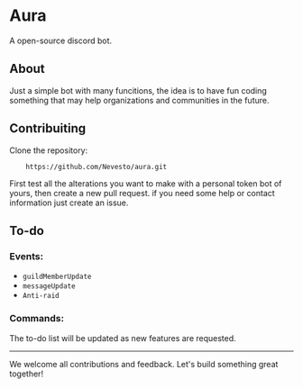 # Aura

A open-source discord bot.

## About

Just a simple bot with many funcitions, the idea is to have fun coding something that may help organizations and communities in the future.

## Contribuiting

Clone the repository:
```
    https://github.com/Nevesto/aura.git
```

First test all the alterations you want to make with a personal token bot of yours, then create a new pull request. if you need some help or contact information just create an issue.


## To-do

### Events:

- `guildMemberUpdate`
- `messageUpdate`
- `Anti-raid`

### Commands:



The to-do list will be updated as new features are requested.

---

We welcome all contributions and feedback. Let's build something great together!
